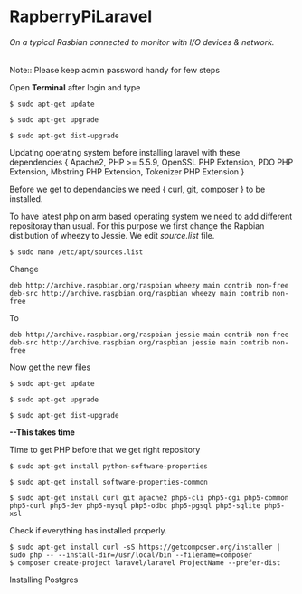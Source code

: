 # RapberryPiLaravel

###### On a typical Rasbian connected to monitor with I/O devices & network.

Note:: Please keep admin password handy for few steps

Open **Terminal** after login and type

```
$ sudo apt-get update

$ sudo apt-get upgrade

$ sudo apt-get dist-upgrade
```
Updating operating system before installing laravel with these dependencies 
{
  Apache2,
  PHP >= 5.5.9,
  OpenSSL PHP Extension,
  PDO PHP Extension,
  Mbstring PHP Extension,
  Tokenizer PHP Extension
}

Before we get to dependancies we need 
{
  curl, 
  git, 
  composer
} 
to be installed.

To have latest php on arm based operating system we need to add different repositoray than usual.
For this purpose we first change the Rapbian distibution of wheezy to Jessie. We edit *source.list* file.

```
$ sudo nano /etc/apt/sources.list
```
Change 
```
deb http://archive.raspbian.org/raspbian wheezy main contrib non-free
deb-src http://archive.raspbian.org/raspbian wheezy main contrib non-free
```
To
```
deb http://archive.raspbian.org/raspbian jessie main contrib non-free
deb-src http://archive.raspbian.org/raspbian jessie main contrib non-free
```
Now get the new files
```
$ sudo apt-get update

$ sudo apt-get upgrade

$ sudo apt-get dist-upgrade
```
**--This takes time**

Time to get PHP before that we get right repository
```
$ sudo apt-get install python-software-properties

$ sudo apt-get install software-properties-common

$ sudo apt-get install curl git apache2 php5-cli php5-cgi php5-common php5-curl php5-dev php5-mysql php5-odbc php5-pgsql php5-sqlite php5-xsl
```
Check if everything has installed properly.
```
$ sudo apt-get install curl -sS https://getcomposer.org/installer | sudo php -- --install-dir=/usr/local/bin --filename=composer
$ composer create-project laravel/laravel ProjectName --prefer-dist

```
Installing Postgres

